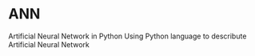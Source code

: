 # ANN
Artificial Neural Network in Python
Using Python language to describute Artificial Neural Network

